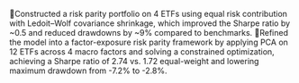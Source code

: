 Constructed a risk parity portfolio on 4 ETFs using equal risk contribution with Ledoit–Wolf covariance shrinkage, which improved the Sharpe ratio by ~0.5 and reduced drawdowns by ~9% compared to benchmarks.
Refined the model into a factor-exposure risk parity framework by applying PCA on 12 ETFs across 4 macro factors and solving a constrained optimization, achieving a Sharpe ratio of 2.74 vs. 1.72 equal-weight and lowering maximum drawdown from -7.2% to -2.8%.
